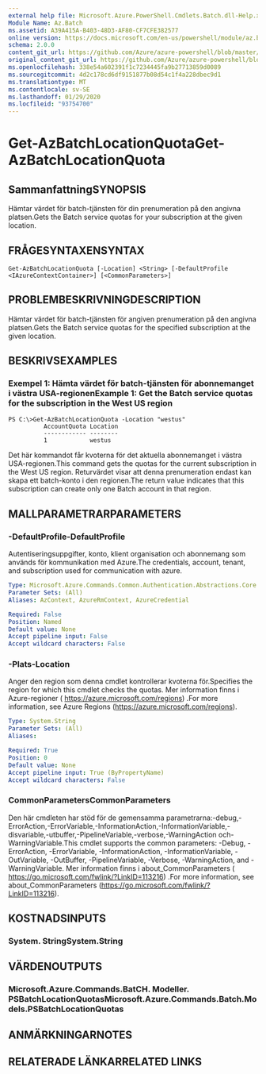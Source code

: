 ```yaml
---
external help file: Microsoft.Azure.PowerShell.Cmdlets.Batch.dll-Help.xml
Module Name: Az.Batch
ms.assetid: A39A415A-B403-48D3-AF80-CF7CFE382577
online version: https://docs.microsoft.com/en-us/powershell/module/az.batch/get-azbatchlocationquota
schema: 2.0.0
content_git_url: https://github.com/Azure/azure-powershell/blob/master/src/Batch/Batch/help/Get-AzBatchLocationQuota.md
original_content_git_url: https://github.com/Azure/azure-powershell/blob/master/src/Batch/Batch/help/Get-AzBatchLocationQuota.md
ms.openlocfilehash: 338e54a602391f1c7234445fa9b27713859d0089
ms.sourcegitcommit: 4d2c178cd6df9151877b08d54c1f4a228dbec9d1
ms.translationtype: MT
ms.contentlocale: sv-SE
ms.lasthandoff: 01/29/2020
ms.locfileid: "93754700"
---
```

# <span data-ttu-id="7d69c-101">Get-AzBatchLocationQuota</span><span class="sxs-lookup"><span data-stu-id="7d69c-101">Get-AzBatchLocationQuota</span></span>

## <span data-ttu-id="7d69c-102">Sammanfattning</span><span class="sxs-lookup"><span data-stu-id="7d69c-102">SYNOPSIS</span></span>
<span data-ttu-id="7d69c-103">Hämtar värdet för batch-tjänsten för din prenumeration på den angivna platsen.</span><span class="sxs-lookup"><span data-stu-id="7d69c-103">Gets the Batch service quotas for your subscription at the given location.</span></span>

## <span data-ttu-id="7d69c-104">FRÅGESYNTAXEN</span><span class="sxs-lookup"><span data-stu-id="7d69c-104">SYNTAX</span></span>

```
Get-AzBatchLocationQuota [-Location] <String> [-DefaultProfile <IAzureContextContainer>] [<CommonParameters>]
```

## <span data-ttu-id="7d69c-105">PROBLEMBESKRIVNING</span><span class="sxs-lookup"><span data-stu-id="7d69c-105">DESCRIPTION</span></span>
<span data-ttu-id="7d69c-106">Hämtar värdet för batch-tjänsten för angiven prenumeration på den angivna platsen.</span><span class="sxs-lookup"><span data-stu-id="7d69c-106">Gets the Batch service quotas for the specified subscription at the given location.</span></span>

## <span data-ttu-id="7d69c-107">BESKRIVS</span><span class="sxs-lookup"><span data-stu-id="7d69c-107">EXAMPLES</span></span>

### <span data-ttu-id="7d69c-108">Exempel 1: Hämta värdet för batch-tjänsten för abonnemanget i västra USA-regionen</span><span class="sxs-lookup"><span data-stu-id="7d69c-108">Example 1: Get the Batch service quotas for the subscription in the West US region</span></span>
```
PS C:\>Get-AzBatchLocationQuota -Location "westus"
          AccountQuota Location
          ------------ --------
          1            westus
```

<span data-ttu-id="7d69c-109">Det här kommandot får kvoterna för det aktuella abonnemanget i västra USA-regionen.</span><span class="sxs-lookup"><span data-stu-id="7d69c-109">This command gets the quotas for the current subscription in the West US region.</span></span>
<span data-ttu-id="7d69c-110">Returvärdet visar att denna prenumeration endast kan skapa ett batch-konto i den regionen.</span><span class="sxs-lookup"><span data-stu-id="7d69c-110">The return value indicates that this subscription can create only one Batch account in that region.</span></span>

## <span data-ttu-id="7d69c-111">MALLPARAMETRAR</span><span class="sxs-lookup"><span data-stu-id="7d69c-111">PARAMETERS</span></span>

### <span data-ttu-id="7d69c-112">-DefaultProfile</span><span class="sxs-lookup"><span data-stu-id="7d69c-112">-DefaultProfile</span></span>
<span data-ttu-id="7d69c-113">Autentiseringsuppgifter, konto, klient organisation och abonnemang som används för kommunikation med Azure.</span><span class="sxs-lookup"><span data-stu-id="7d69c-113">The credentials, account, tenant, and subscription used for communication with azure.</span></span>

```yaml
Type: Microsoft.Azure.Commands.Common.Authentication.Abstractions.Core.IAzureContextContainer
Parameter Sets: (All)
Aliases: AzContext, AzureRmContext, AzureCredential

Required: False
Position: Named
Default value: None
Accept pipeline input: False
Accept wildcard characters: False
```

### <span data-ttu-id="7d69c-114">-Plats</span><span class="sxs-lookup"><span data-stu-id="7d69c-114">-Location</span></span>
<span data-ttu-id="7d69c-115">Anger den region som denna cmdlet kontrollerar kvoterna för.</span><span class="sxs-lookup"><span data-stu-id="7d69c-115">Specifies the region for which this cmdlet checks the quotas.</span></span>
<span data-ttu-id="7d69c-116">Mer information finns i Azure-regioner ( https://azure.microsoft.com/regions) .</span><span class="sxs-lookup"><span data-stu-id="7d69c-116">For more information, see Azure Regions (https://azure.microsoft.com/regions).</span></span>

```yaml
Type: System.String
Parameter Sets: (All)
Aliases:

Required: True
Position: 0
Default value: None
Accept pipeline input: True (ByPropertyName)
Accept wildcard characters: False
```

### <span data-ttu-id="7d69c-117">CommonParameters</span><span class="sxs-lookup"><span data-stu-id="7d69c-117">CommonParameters</span></span>
<span data-ttu-id="7d69c-118">Den här cmdleten har stöd för de gemensamma parametrarna:-debug,-ErrorAction,-ErrorVariable,-InformationAction,-InformationVariable,-disvariable,-utbuffer,-PipelineVariable,-verbose,-WarningAction och-WarningVariable.</span><span class="sxs-lookup"><span data-stu-id="7d69c-118">This cmdlet supports the common parameters: -Debug, -ErrorAction, -ErrorVariable, -InformationAction, -InformationVariable, -OutVariable, -OutBuffer, -PipelineVariable, -Verbose, -WarningAction, and -WarningVariable.</span></span> <span data-ttu-id="7d69c-119">Mer information finns i about_CommonParameters ( https://go.microsoft.com/fwlink/?LinkID=113216) .</span><span class="sxs-lookup"><span data-stu-id="7d69c-119">For more information, see about_CommonParameters (https://go.microsoft.com/fwlink/?LinkID=113216).</span></span>

## <span data-ttu-id="7d69c-120">KOSTNADS</span><span class="sxs-lookup"><span data-stu-id="7d69c-120">INPUTS</span></span>

### <span data-ttu-id="7d69c-121">System. String</span><span class="sxs-lookup"><span data-stu-id="7d69c-121">System.String</span></span>

## <span data-ttu-id="7d69c-122">VÄRDEN</span><span class="sxs-lookup"><span data-stu-id="7d69c-122">OUTPUTS</span></span>

### <span data-ttu-id="7d69c-123">Microsoft.Azure.Commands.BatCH. Modeller. PSBatchLocationQuotas</span><span class="sxs-lookup"><span data-stu-id="7d69c-123">Microsoft.Azure.Commands.Batch.Models.PSBatchLocationQuotas</span></span>

## <span data-ttu-id="7d69c-124">ANMÄRKNINGAR</span><span class="sxs-lookup"><span data-stu-id="7d69c-124">NOTES</span></span>

## <span data-ttu-id="7d69c-125">RELATERADE LÄNKAR</span><span class="sxs-lookup"><span data-stu-id="7d69c-125">RELATED LINKS</span></span>
